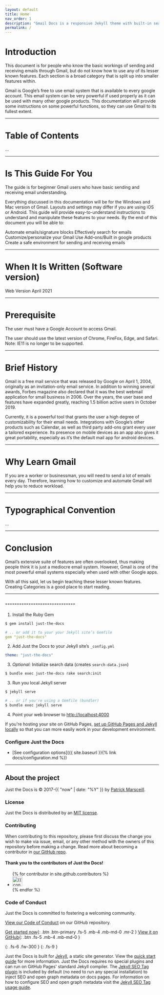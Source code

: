 ```yaml
---
layout: default
title: Home
nav_order: 1
description: "Gmail Docs is a responsive Jekyll theme with built-in search that is easily customizable and hosted on GitHub Pages."
permalink: /
---
```


# Introduction

This document is for people who know the basic workings of sending and receiving emails through Gmail, but do not know how to use any of its lesser known features. Each section is a broad category that is split up into smaller features within.

Gmail is Google’s free to use email system that is available to every google account. This email system can be very powerful if used properly as it can be used with many other google products. This documentation will provide some instructions on some powerful functions, so they  can use Gmail to its fullest extent.

---

# Table of Contents

...

---

# Is This Guide For You

The guide is for beginner Gmail users who have basic sending and receiving email understanding. 

Everything discussed in this documentation will be for the Windows and Mac version of Gmail. Layouts and settings may differ if you are using iOS or Android. This guide will provide easy-to-understand instructions to understand and manipulate these features to your needs. By the end of this document you will be able to:

Automate emails/signature blocks
Effectively search for emails
Customize/personalize your Gmail
Use Add-ons/Built in google products
Create a safe environment for sending and receiving emails

---

# When It Is Written (Software version)
Web Version April 2021

---

# Prerequisite

The user must have a Google Account to access Gmail.

The user should use the latest version of Chrome, FireFox, Edge, and Safari. 
Note: IE11 is no longer to be supported.

---

# Brief History

Gmail is a free mail service that was released by Google on April 1, 2004, originally as an invitation-only email service. In addition to winning several awards, Forbes magazine also declared that it was the best webmail application for small business in 2006. Over the years, the user base and features have expanded greatly, reaching 1.5 billion active users in October 2019. 

Currently, it is a powerful tool that grants the user a high degree of customizability for their email needs. Integrations with Google’s other products such as Calendar, as well as third party add-ons grant every user a tailored experience. Its presence on mobile devices as an app also gives it great portability, especially as it’s the default mail app for android devices. 

---

# Why Learn Gmail

If you are a worker or businessman, you will need to send a lot of emails every day.
Therefore, learning how to customize and automate Gmail will help you to reduce workload.

---

# Typographical Convention

...

---

# Conclusion

Gmail’s extensive suite of features are often overlooked, thus making people think it is just a mediocre email system. However, Gmail is one of the most powerful email systems especially when used with other Google apps. 

With all this said, let us begin teaching these lesser known features. Creating Categories is a good place to start reading.

---

### ------------------------------

1. Install the Ruby Gem
```bash
$ gem install just-the-docs
```
```yaml
# .. or add it to your your Jekyll site’s Gemfile
gem "just-the-docs"
```
2. Add Just the Docs to your Jekyll site’s `_config.yml`
```yaml
theme: "just-the-docs"
```
3. _Optional:_ Initialize search data (creates `search-data.json`)
```bash
$ bundle exec just-the-docs rake search:init
```
3. Run you local Jekyll server
```bash
$ jekyll serve
```
```bash
# .. or if you're using a Gemfile (bundler)
$ bundle exec jekyll serve
```
4. Point your web browser to [http://localhost:4000](http://localhost:4000)

If you're hosting your site on GitHub Pages, [set up GitHub Pages and Jekyll locally](https://help.github.com/en/articles/setting-up-your-github-pages-site-locally-with-jekyll) so that you can more easily work in your development environment.

### Configure Just the Docs

- [See configuration options]({{ site.baseurl }}{% link docs/configuration.md %})

---

## About the project

Just the Docs is &copy; 2017-{{ "now" | date: "%Y" }} by [Patrick Marsceill](http://patrickmarsceill.com).

### License

Just the Docs is distributed by an [MIT license](https://github.com/pmarsceill/just-the-docs/tree/master/LICENSE.txt).

### Contributing

When contributing to this repository, please first discuss the change you wish to make via issue,
email, or any other method with the owners of this repository before making a change. Read more about becoming a contributor in [our GitHub repo](https://github.com/pmarsceill/just-the-docs#contributing).

#### Thank you to the contributors of Just the Docs!

<ul class="list-style-none">
{% for contributor in site.github.contributors %}
  <li class="d-inline-block mr-1">
     <a href="{{ contributor.html_url }}"><img src="{{ contributor.avatar_url }}" width="32" height="32" alt="{{ contributor.login }}"/></a>
  </li>
{% endfor %}
</ul>

### Code of Conduct

Just the Docs is committed to fostering a welcoming community.

[View our Code of Conduct](https://github.com/pmarsceill/just-the-docs/tree/master/CODE_OF_CONDUCT.md) on our GitHub repository.


[Get started now](#getting-started){: .btn .btn-primary .fs-5 .mb-4 .mb-md-0 .mr-2 } [View it on GitHub](https://github.com/pmarsceill/just-the-docs){: .btn .fs-5 .mb-4 .mb-md-0 }

{: .fs-6 .fw-300 }
{: .fs-9 }

Just the Docs is built for [Jekyll](https://jekyllrb.com), a static site generator. View the [quick start guide](https://jekyllrb.com/docs/) for more information. Just the Docs requires no special plugins and can run on GitHub Pages' standard Jekyll compiler. The [Jekyll SEO Tag plugin](https://github.com/jekyll/jekyll-seo-tag) is included by default (no need to run any special installation) to inject SEO and open graph metadata on docs pages. For information on how to configure SEO and open graph metadata visit the [Jekyll SEO Tag usage guide](https://jekyll.github.io/jekyll-seo-tag/usage/).
